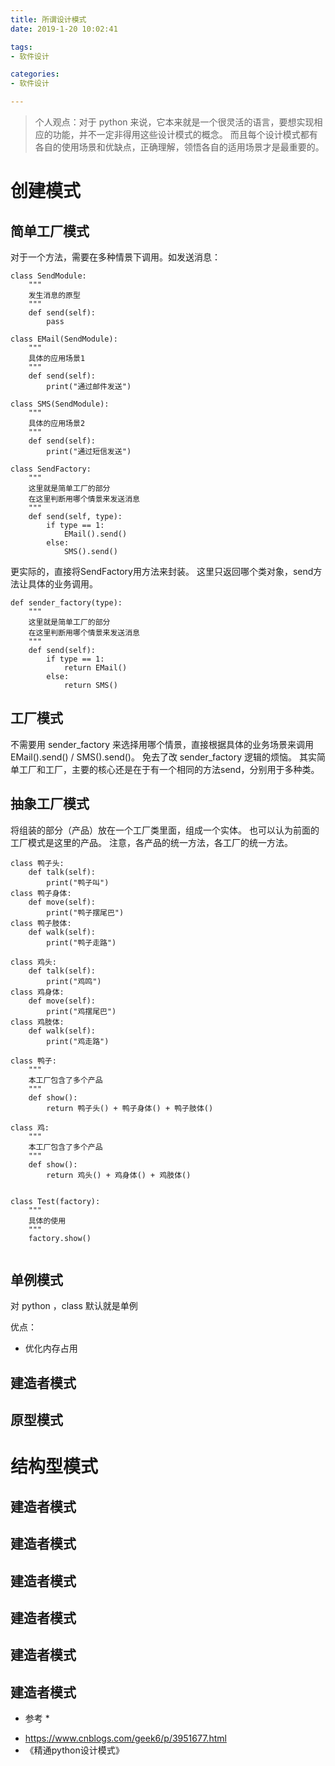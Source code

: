 ```yaml
---
title: 所谓设计模式
date: 2019-1-20 10:02:41

tags:
- 软件设计

categories:
- 软件设计

---
```


> 个人观点：对于 python 来说，它本来就是一个很灵活的语言，要想实现相应的功能，并不一定非得用这些设计模式的概念。
而且每个设计模式都有各自的使用场景和优缺点，正确理解，领悟各自的适用场景才是最重要的。

# 创建模式
## 简单工厂模式

对于一个方法，需要在多种情景下调用。如发送消息：
```buildoutcfg
class SendModule:
    """
    发生消息的原型
    """
    def send(self):
        pass

class EMail(SendModule):
    """
    具体的应用场景1
    """
    def send(self):
        print("通过邮件发送")
        
class SMS(SendModule):
    """
    具体的应用场景2
    """
    def send(self):
        print("通过短信发送")

class SendFactory:
    """
    这里就是简单工厂的部分
    在这里判断用哪个情景来发送消息
    """
    def send(self, type):
        if type == 1:
            EMail().send()
        else:
            SMS().send()

```
更实际的，直接将SendFactory用方法来封装。
这里只返回哪个类对象，send方法让具体的业务调用。
```buildoutcfg
def sender_factory(type):
    """
    这里就是简单工厂的部分
    在这里判断用哪个情景来发送消息
    """
    def send(self):
        if type == 1:
            return EMail()
        else:
            return SMS()

```
## 工厂模式
不需要用 sender_factory 来选择用哪个情景，直接根据具体的业务场景来调用 EMail().send() / SMS().send()。
免去了改 sender_factory 逻辑的烦恼。
其实简单工厂和工厂，主要的核心还是在于有一个相同的方法send，分别用于多种类。

## 抽象工厂模式

将组装的部分（产品）放在一个工厂类里面，组成一个实体。
也可以认为前面的工厂模式是这里的产品。
注意，各产品的统一方法，各工厂的统一方法。

```
class 鸭子头:
    def talk(self):
        print("鸭子叫")
class 鸭子身体:
    def move(self):
        print("鸭子摆尾巴")
class 鸭子肢体:
    def walk(self):
        print("鸭子走路")

class 鸡头:
    def talk(self):
        print("鸡鸣")
class 鸡身体:
    def move(self):
        print("鸡摆尾巴")
class 鸡肢体:
    def walk(self):
        print("鸡走路")

class 鸭子:
    """
    本工厂包含了多个产品
    """
    def show():
        return 鸭子头() + 鸭子身体() + 鸭子肢体()

class 鸡:
    """
    本工厂包含了多个产品
    """
    def show():
        return 鸡头() + 鸡身体() + 鸡肢体()


class Test(factory):
    """
    具体的使用
    """
    factory.show()
    
```

## 单例模式
对 python ，class 默认就是单例

优点：
- 优化内存占用

## 建造者模式

## 原型模式

# 结构型模式

## 建造者模式
## 建造者模式
## 建造者模式
## 建造者模式
## 建造者模式
## 建造者模式

* 参考 *
- https://www.cnblogs.com/geek6/p/3951677.html
- 《精通python设计模式》

